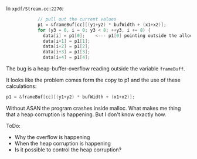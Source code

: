 In `xpdf/Stream.cc:2270`:

```c
            // pull out the current values
            p1 = &frameBuf[cc][(y1+y2) * bufWidth + (x1+x2)];
            for (y3 = 0, i = 0; y3 < 8; ++y3, i += 8) {
              data[i] = p1[0];    <--- p1[0] pointing outside the allocated memory
              data[i+1] = p1[1];
              data[i+2] = p1[2];
              data[i+3] = p1[3];
              data[i+4] = p1[4];
```

The bug is a heap-buffer-overflow reading outside the variable `frameBuff`.

It looks like the problem comes form the copy to p1 and the use of these calculations:
```c
p1 = &frameBuf[cc][(y1+y2) * bufWidth + (x1+x2)];
```

Without ASAN the program crashes inside malloc. What makes me thing that a heap corruption is happening. But I don't know exactly how.

ToDo: 
* Why the overflow is happening
* When the heap corruption is happening
* Is it possible to control the heap corruption?

